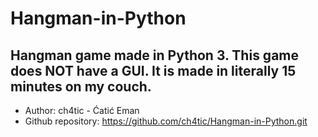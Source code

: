 # Hangman-in-Python

Hangman game made in Python 3.
This game does NOT have a GUI.
It is made in literally 15 minutes on my couch.
------------------------

* Author: ch4tic - Ćatić Eman
* Github repository: https://github.com/ch4tic/Hangman-in-Python.git 
